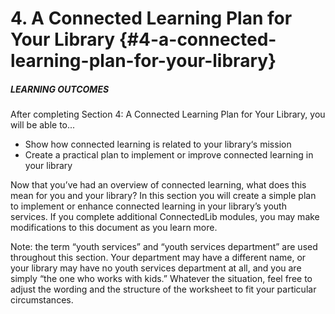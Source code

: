 # 4\. A Connected Learning Plan for Your Library {#4-a-connected-learning-plan-for-your-library}

<div class="table-format objectives"><span class="title"><h5>LEARNING OUTCOMES</h5></span>
After completing Section 4: A Connected Learning Plan for Your Library, you will be able to...
<ul><li>Show how connected learning is related to your library‘s mission</li><li>Create a practical plan to implement or improve connected learning in your library</li></ul></div>

Now that you’ve had an overview of connected learning, what does this mean for you and your library? In this section you will create a simple plan to implement or enhance connected learning in your library’s youth services. If you complete additional ConnectedLib modules, you may make modifications to this document as you learn more.

Note: the term “youth services” and “youth services department” are used throughout this section. Your department may have a different name, or your library may have no youth services department at all, and you are simply “the one who works with kids.” Whatever the situation, feel free to adjust the wording and the structure of the worksheet to fit your particular circumstances.